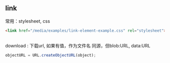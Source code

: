 ## link
常用：stylesheet, css
```html
<link href="/media/examples/link-element-example.css" rel="stylesheet">
```

## <a>
download : 下载url, 如果有值，作为文件名
同源，但blob:URL, data:URL

```javascript
objectURL = URL.createObjectURL(object);
```
